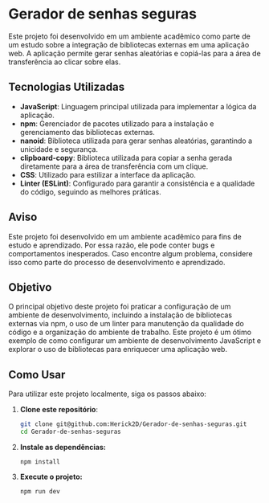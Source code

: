 # Gerador de senhas seguras
Este projeto foi desenvolvido em um ambiente acadêmico como parte de um estudo sobre a integração de bibliotecas externas em uma aplicação web. A aplicação permite gerar senhas aleatórias e copiá-las para a área de transferência ao clicar sobre elas.

## Tecnologias Utilizadas

- **JavaScript**: Linguagem principal utilizada para implementar a lógica da aplicação.
- **npm**: Gerenciador de pacotes utilizado para a instalação e gerenciamento das bibliotecas externas.
- **nanoid**: Biblioteca utilizada para gerar senhas aleatórias, garantindo a unicidade e segurança.
- **clipboard-copy**: Biblioteca utilizada para copiar a senha gerada diretamente para a área de transferência com um clique.
- **CSS**: Utilizado para estilizar a interface da aplicação.
- **Linter (ESLint)**: Configurado para garantir a consistência e a qualidade do código, seguindo as melhores práticas.

## Aviso

Este projeto foi desenvolvido em um ambiente acadêmico para fins de estudo e aprendizado. Por essa razão, ele pode conter bugs e comportamentos inesperados. Caso encontre algum problema, considere isso como parte do processo de desenvolvimento e aprendizado.

## Objetivo

O principal objetivo deste projeto foi praticar a configuração de um ambiente de desenvolvimento, incluindo a instalação de bibliotecas externas via npm, o uso de um linter para manutenção da qualidade do código e a organização do ambiente de trabalho. Este projeto é um ótimo exemplo de como configurar um ambiente de desenvolvimento JavaScript e explorar o uso de bibliotecas para enriquecer uma aplicação web.

## Como Usar

Para utilizar este projeto localmente, siga os passos abaixo:

1. **Clone este repositório**:
   
   ```bash
   git clone git@github.com:Herick2D/Gerador-de-senhas-seguras.git
   cd Gerador-de-senhas-seguras
   ```
   
2. **Instale as dependências:**
   
   ```
   npm install
   
    ``` 
4. **Execute o projeto:**
  
     ```
    npm run dev
     
    ```
